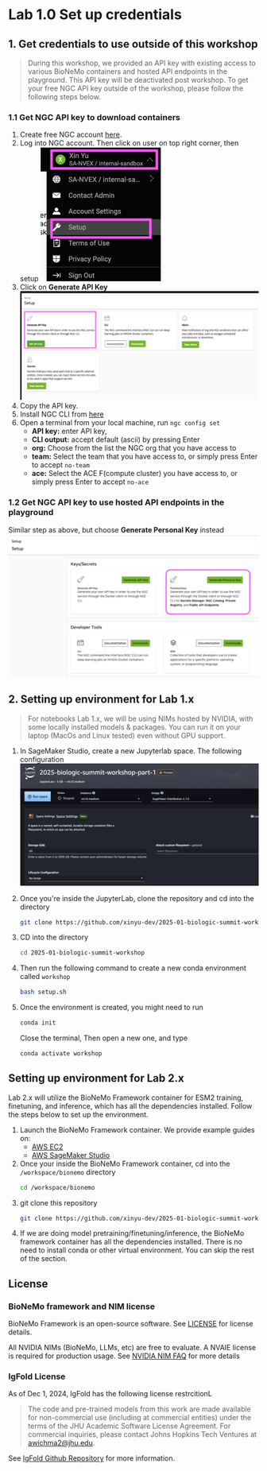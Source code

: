 # Lab 1.0 Set up credentials



## 1. Get credentials to use outside of this workshop

> During this workshop, we provided an API key with existing access to various BioNeMo containers and hosted API endpoints in the playground. This API key will be deactivated post workshop. To get your free NGC API key outside of the workshop, please follow the following steps below.


### 1.1 Get NGC API key to download containers 

1. Create free NGC account [here](https://ngc.nvidia.com). 
2. Log into NGC account. Then click on user on top right corner, then setup
    ![ngc-apikey-1.jpg](../images/ngc-apikey-1.jpg)
4. Click on **Generate API Key** 
    ![ngc-apikey-2](../images/ngc-apikey-2.jpg)
5. Copy the API key. 
6. Install NGC CLI from [here](https://org.ngc.nvidia.com/setup/installers/cli) 
7. Open a terminal from your local machine, run `ngc config set`
   - **API key:** enter API key, 
   - **CLI output:** accept default (ascii) by pressing Enter 
   - **org:** Choose from the list the NGC org that you have access to
   - **team:** Select the team that you have access to, or simply press Enter to accept `no-team`
   - **ace:** Select the ACE F(compute cluster) you have access to, or simply press Enter to accept `no-ace`

### 1.2 Get NGC API key to use hosted API endpoints in the playground

Similar step as above, but choose **Generate Personal Key** instead
![ngc-apikey-3](../images/ngc-apikey-3.jpg)

## 2. Setting up environment for Lab 1.x

> For notebooks Lab 1.x, we will be using NIMs hosted by NVIDIA, with some locally installed models & packages. You can run it on your laptop (MacOs and Linux tested) even without GPU support. 

1. In SageMaker Studio, create a new Jupyterlab space. The following configuration 
    ![sagemaker-studio-1](../images/sagemaker-studio-1.png)
2. Once you're inside the JupyterLab, clone the repository and cd into the directory
    ```bash
    git clone https://github.com/xinyu-dev/2025-01-biologic-summit-workshop.git
    ```
3. CD into the directory
    ```bash
    cd 2025-01-biologic-summit-workshop
    ```
4. Then run the following command to create a new conda environment called `workshop`
    ```bash
    bash setup.sh
    ```
5. Once the environment is created, you might need to run 
    ```bash
    conda init
    ```
    Close the terminal, Then open a new one, and type

    ```bash
    conda activate workshop
    ```

## Setting up environment for Lab 2.x

Lab 2.x will utilize the BioNeMo Framework container for ESM2 training, finetuning, and inference, which has all the dependencies installed. Follow the steps below to set up the environment. 

1. Launch the BioNeMo Framework container. We provide example guides on: 
    - [AWS EC2](https://xinyu-nvidia.gitbook.io/bionemo-gitbook/framework-setup/platform/ec2)
    - [AWS SageMaker Studio](https://xinyu-nvidia.gitbook.io/bionemo-gitbook/framework-setup/platform/sagemaker-studio)
2. Once your inside the BioNeMo Framework container, cd into the `/workspace/bionemo` directory 
    ```bash
    cd /workspace/bionemo
    ```
3. git clone this repository
    ```bash
    git clone https://github.com/xinyu-dev/2025-01-biologic-summit-workshop.git
   ```
4. If we are doing model pretraining/finetuning/inference, the BioNeMo framework container has all the dependencies installed. There is no need to install conda or other virtual environment. You can skip the rest of the section. 

## License

### BioNeMo framework and NIM license

BioNeMo Framework is an open-source software. See [LICENSE](https://github.com/NVIDIA/bionemo-framework/blob/main/LICENSE/license.txt) for license details. 

All NVIDIA NIMs (BioNeMo, LLMs, etc) are free to evaluate. A NVAIE license is required for production usage. See [NVIDIA NIM FAQ](https://forums.developer.nvidia.com/t/nvidia-nim-faq/300317/1) for more details


### IgFold License

As of Dec 1, 2024, IgFold has the following license restrcitionL 

> The code and pre-trained models from this work are made available for non-commercial use (including at commercial entities) under the terms of the JHU Academic Software License Agreement. For commercial inquiries, please contact Johns Hopkins Tech Ventures at awichma2@jhu.edu.

See [IgFold Github Repository](https://github.com/Graylab/IgFold/tree/main?tab=readme-ov-file) for more information. 
